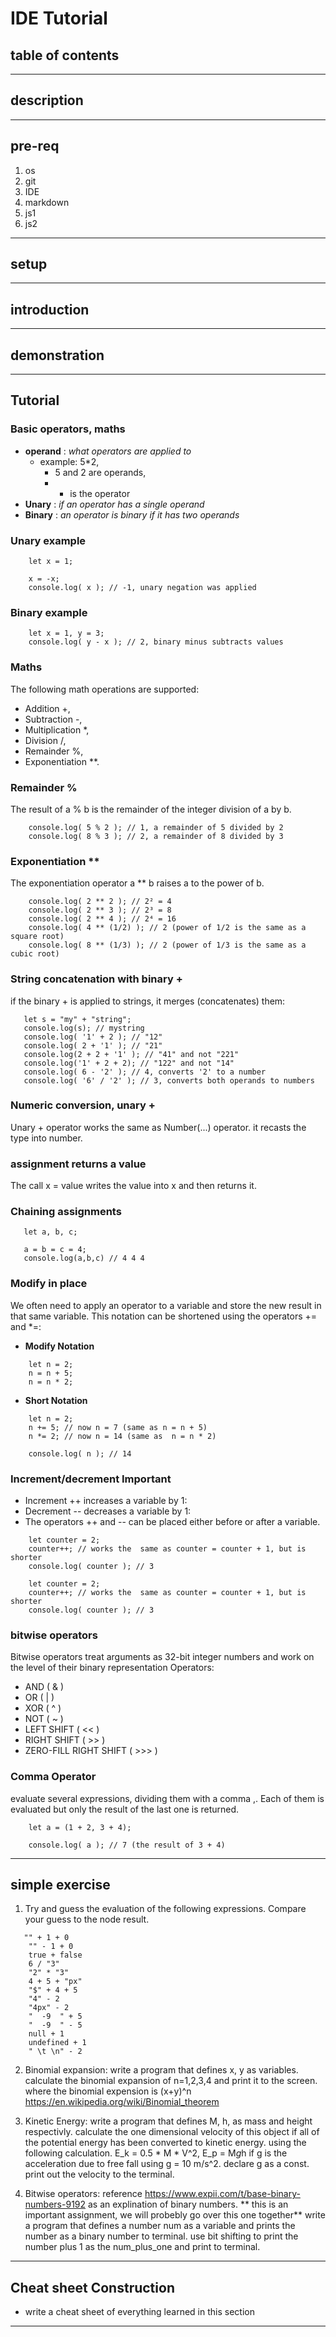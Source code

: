 # IDE Tutorial

## table of contents
---
## description
---
## pre-req
1. os
2. git
3. IDE
4. markdown
5. js1
6. js2
---
## setup
---
## introduction
---
## demonstration
---
## Tutorial
### Basic operators, maths
- **operand** : *what operators are applied to*
  - example: 5*2, 
    - 5 and 2 are operands,
    - * is the operator
- **Unary** : *if an operator has a single operand*
- **Binary** : *an operator is binary if it has two operands*  

### Unary example
```
    let x = 1;

    x = -x;
    console.log( x ); // -1, unary negation was applied
```
### Binary example
```
    let x = 1, y = 3;
    console.log( y - x ); // 2, binary minus subtracts values
```
### Maths
The following math operations are supported:

- Addition +,
- Subtraction -,
- Multiplication *,
- Division /,
- Remainder %,
- Exponentiation **.

### Remainder %
The result of a % b is the remainder of the integer division of a by b.
```
    console.log( 5 % 2 ); // 1, a remainder of 5 divided by 2
    console.log( 8 % 3 ); // 2, a remainder of 8 divided by 3
```
### Exponentiation **
The exponentiation operator a ** b raises a to the power of b.
```
    console.log( 2 ** 2 ); // 2² = 4
    console.log( 2 ** 3 ); // 2³ = 8
    console.log( 2 ** 4 ); // 2⁴ = 16
    console.log( 4 ** (1/2) ); // 2 (power of 1/2 is the same as a square root)
    console.log( 8 ** (1/3) ); // 2 (power of 1/3 is the same as a cubic root)
```
### String concatenation with binary +
 if the binary + is applied to strings, it merges (concatenates) them:
 ```
    let s = "my" + "string";
    console.log(s); // mystring
    console.log( '1' + 2 ); // "12"
    console.log( 2 + '1' ); // "21"
    console.log(2 + 2 + '1' ); // "41" and not "221"
    console.log('1' + 2 + 2); // "122" and not "14"
    console.log( 6 - '2' ); // 4, converts '2' to a number
    console.log( '6' / '2' ); // 3, converts both operands to numbers
 ```
### Numeric conversion, unary +
 Unary + operator works the same as Number(...) operator.  it recasts the type into number.

### assignment returns a value
 The call x = value writes the value into x and then returns it.

### Chaining assignments
 ```
    let a, b, c;

    a = b = c = 4;
    console.log(a,b,c) // 4 4 4
 ```
### Modify in place
We often need to apply an operator to a variable and store the new result in that same variable. This notation can be shortened using the operators += and *=:
- **Modify  Notation**
```
    let n = 2;
    n = n + 5;
    n = n * 2;
```
- **Short  Notation**
```
    let n = 2;
    n += 5; // now n = 7 (same as n = n + 5)
    n *= 2; // now n = 14 (same as  n = n * 2)

    console.log( n ); // 14
```
### Increment/decrement **Important** 
- Increment ++ increases a variable by 1:
- Decrement -- decreases a variable by 1:
- The operators ++ and -- can be placed either before or after a variable.

```
    let counter = 2;
    counter++; // works the  same as counter = counter + 1, but is shorter
    console.log( counter ); // 3
```
```
    let counter = 2;
    counter++; // works the  same as counter = counter + 1, but is shorter
    console.log( counter ); // 3
```
### bitwise operators
Bitwise operators treat arguments as 32-bit integer numbers and work on the level of their binary representation
Operators:
- AND ( & )
- OR ( | )
- XOR ( ^ )
- NOT ( ~ )
- LEFT SHIFT ( << )
- RIGHT SHIFT ( >> )
- ZERO-FILL RIGHT SHIFT ( >>> )

### Comma Operator
evaluate several expressions, dividing them with a comma ,. Each of them is evaluated but only the result of the last one is returned.
```
    let a = (1 + 2, 3 + 4);
    
    console.log( a ); // 7 (the result of 3 + 4)
```
---
## simple exercise
1. Try and guess the evaluation of the following expressions.  Compare your guess to the node result. 
```
   "" + 1 + 0
    "" - 1 + 0
    true + false
    6 / "3"
    "2" * "3"
    4 + 5 + "px"
    "$" + 4 + 5
    "4" - 2
    "4px" - 2
    "  -9  " + 5
    "  -9  " - 5
    null + 1
    undefined + 1
    " \t \n" - 2 
```
2. Binomial expansion: write a program that defines x, y as variables.  calculate the binomial expansion of n=1,2,3,4 and print it to the screen. where the binomial expension is (x+y)^n
   https://en.wikipedia.org/wiki/Binomial_theorem 

3. Kinetic Energy: write a program that defines M, h, as mass and height respectivly.  calculate the one    dimensional velocity of this object if all of the potential energy has been converted to kinetic energy.  using  the following calculation.  E_k = 0.5 * M * V^2, E_p = M*g*h if g is the acceleration due to free fall using g = 10 m/s^2.  declare g as a const.  print out the velocity to the terminal.
4. Bitwise operators:  reference https://www.expii.com/t/base-binary-numbers-9192 as an explination of binary numbers.  ** this is an important assignment, we will probebly go over this one together**
write a program that defines a number num as a variable and prints the number as a binary number to terminal.  use bit shifting to print the number plus 1 as the num_plus_one and print to terminal.
   
---
## Cheat sheet Construction
- write a cheat sheet of everything learned in this section
---